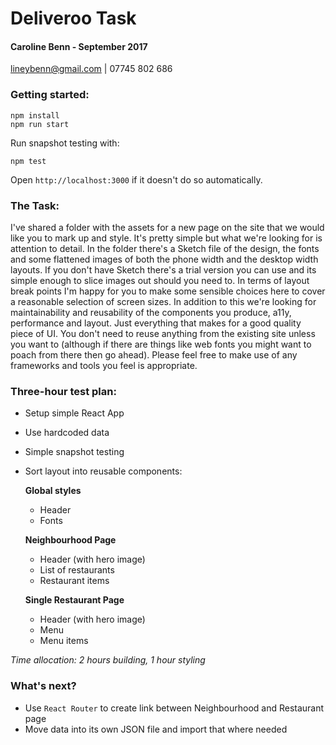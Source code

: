 # Deliveroo Task
#### Caroline Benn - September 2017
lineybenn@gmail.com | 07745 802 686

### Getting started:
```
npm install
npm run start
```

Run snapshot testing with:
```
npm test
```

Open `http://localhost:3000` if it doesn't do so automatically.

### The Task:
I've shared a folder with the assets for a new page on the site that we would like you to mark up and style. It's pretty simple but what we're looking for is attention to detail. In the folder there's a Sketch file of the design, the fonts and some flattened images of both the phone width and the desktop width layouts. If you don't have Sketch there's a trial version you can use and its simple enough to slice images out should you need to. In terms of layout break points I'm happy for you to make some sensible choices here to cover a reasonable selection of screen sizes. In addition to this we're looking for maintainability and reusability of the components you produce, a11y, performance and layout. Just everything that makes for a good quality piece of UI. You don't need to reuse anything from the existing site unless you want to (although if there are things like web fonts you might want to poach from there then go ahead). Please feel free to make use of any frameworks and tools you feel is appropriate.


### Three-hour test plan:
- Setup simple React App
- Use hardcoded data
- Simple snapshot testing
- Sort layout into reusable components:

	**Global styles**
	- Header
	- Fonts

	**Neighbourhood Page**
	
	- Header (with hero image)
	- List of restaurants
	- Restaurant items
	
	**Single Restaurant Page**
	
	- Header (with hero image)
	- Menu
	- Menu items

_Time allocation: 2 hours building, 1 hour styling_


### What's next?
- Use `React Router` to create link between Neighbourhood and Restaurant page
- Move data into its own JSON file and import that where needed
